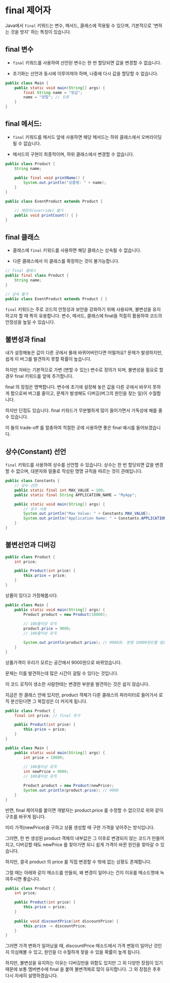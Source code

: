 # final 제어자
Java에서 ```final``` 키워드는 변수, 메서드, 클래스에 적용될 수 있으며, 기본적으로 '변하는 것을 방지' 하는 특징이 있습니다. 

## final 변수
- ```final``` 키워드를 사용하여 선언된 변수는 한 번 할당되면 값을 변경할 수 없습니다.

- 초기화는 선언과 동시에 이루어져야 하며, 나중에 다시 값을 할당할 수 없습니다.

~~~java
public class Main {
    public static void main(String[] args) {
        final String name = "장갑";
        name = "양말"; // 오류
    }
}
~~~
## final 메서드:
- ```final``` 키워드를 메서드 앞에 사용하면 해당 메서드는 하위 클래스에서 오버라이딩 될 수 없습니다.

- 메서드의 구현이 최종적이며, 하위 클래스에서 변경할 수 없습니다.

~~~java
public class Product {
    String name;
    
    public final void printName() {
        System.out.println("상품명: " + name);
    }
}

public class EventProduct extends Product {

    // 재정의(override) 불가
    public void printCount() { }
}
~~~

## final 클래스
- 클래스에 ```final``` 키워드를 사용하면 해당 클래스는 상속될 수 없습니다.

- 다른 클래스에서 이 클래스를 확장하는 것이 불가능합니다.
~~~java
// final 클래스
public final class Product {
    String name;
}

// 상속 불가
public class EventProduct extends Product { }
~~~

```final``` 키워드는 주로 코드의 안정성과 보안을 강화하기 위해 사용되며, 불변성을 유지하고자 할 때 특히 유용합니다. 변수, 메서드, 클래스에 final을 적절히 활용하여 코드의 안정성을 높일 수 있습니다.

## 불변성과 final
내가 설정해놓은 값이 다른 곳에서 몰래 바뀌어버린다면 어떨까요? 문제가 발생하지만, 쉽게 이 버그를 발견하지 못할 확률이 높습니다.

하지만 자바는 기본적으로 가변 (변할 수 있는) 변수로 정의가 되며, 불변성을 필요로 할 경우 final 키워드를 앞에 추가합니다. 

final 의 장점은 명백합니다. 변수에 초기에 설정해 놓은 값을 다른 곳에서 바꾸지 못하게 함으로써 버그를 줄이고, 문제가 발생해도 디버깅(버그의 원인을 찾는 일)이 수월합니다.

하지만 단점도 있습니다. final 키워드가 무분별하게 많이 들어가면서 가독성에 해를 줄 수 있습니다.

이 둘의 trade-off 를 절충하여 적절한 곳에 사용하면 좋은 final 예시를 들어보겠습니다.

## 상수(Constant) 선언
```final``` 키워드를 사용하여 상수를 선언할 수 있습니다. 상수는 한 번 할당되면 값을 변경할 수 없으며, 대문자와 밑줄로 작성된 명명 규칙을 따르는 것이 관례입니다.

~~~java
public class Constants {
    // 상수 선언
    public static final int MAX_VALUE = 100;
    public static final String APPLICATION_NAME = "MyApp";

    public static void main(String[] args) {
        // 상수 사용
        System.out.println("Max Value: " + Constants.MAX_VALUE);
        System.out.println("Application Name: " + Constants.APPLICATION_NAME);
    }
}
~~~

## 불변선언과 디버깅
~~~java
public class Product {
    int price;

    public Product(int price) {
        this.price = price;
    }
}
~~~
상품이 있다고 가정해봅시다.


~~~java
public class Main {
    public static void main(String[] args) {
        Product product = new Product(10000);
        
        // 100줄이상 로직
        product.price = 9000;
        // 100줄이상 로직

        System.out.println(product.price); // 9000원. 분명 10000원인줄 알았는데?
    }
}
~~~
상품가격이 우리가 모르는 공간에서 9000원으로 바뀌었습니다. 

문제는 이를 발견하는데 많은 시간이 걸릴 수 있다는 것입니다.

이 코드 로직이 생소한 사람한테는 변경한 부분을 발견하는 것은 쉽지 않습니다.

지금은 한 클래스 안에 있지만, product 객체가 다른 클래스의 파라미터로 들어가서 로직 분산된다면 그 복잡성은 더 커지게 됩니다.

~~~java
public class Product {
    final int price; // final 추가

    public Product(int price) {
        this.price = price;
    }
}
~~~
~~~java
public class Main {
    public static void main(String[] args) {
        int price = 10000;
        
        // 100줄이상 로직
        int newPrice = 9000;
        // 100줄이상 로직

        Product product = new Product(newPrice);
        System.out.println(product.price); // 9000
    }
}
~~~
반면, final 제어자를 붙이면 개발자는 product.price 를 수정할 수 없으므로 위와 같이 구조를 바꾸게 됩니다.

미리 가격(newPrice)을 구하고 상품 생성할 때 구한 가격을 넣어주는 방식입니다.

그러면, 한 번 생성된 product 객체의 내부값은 그 이후로 변경되지 않는 코드가 만들어지고, 디버깅할 때도 newPrice 를 찾아가면 되니 쉽게 가격이 바뀐 원인을 찾아갈 수 있습니다.

하지만, 결국 product 의 price 를 직접 변경할 수 밖에 없는 상황도 존재합니다.

그럴 때는 아래와 같이 메소드를 만들되, 왜 변경이 일어나는 건지 이유를 메소드명에 녹여주시면 좋습니다.

~~~JAVA
public class Product {
    int price;

    public Product(int price) {
        this.price = price;
    }
    
    public void discountPrice(int discountPrice) {
        this.price -= discountPrice;
    }
}
~~~
그러면 가격 변화가 일어났을 때, discountPrice 메소드에서 가격 변동이 일어난 것인지 의심해볼 수 있고, 원인을 더 수월하게 찾을 수 있을 확률이 높게 됩니다.

하지만, 불변성을 유지하는 이유는 디버깅만을 위함도 있지만 그 외 다양한 장점이 있기 때문에 보통 멤버변수에 final 을 붙여 불변객체로 많이 유지합니다. 그 외 장점은 추후 다시 자세히 설명하겠습니다.